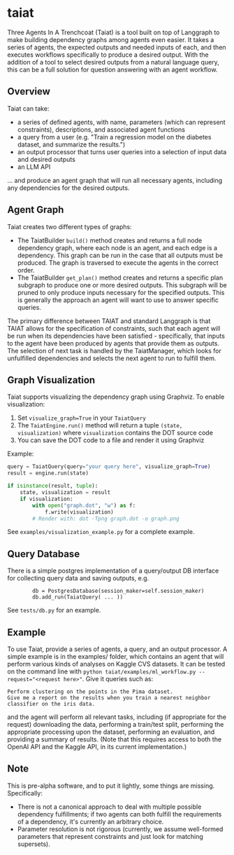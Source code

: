 # taiat
Three Agents In A Trenchcoat (Taiat) is a tool built on top of Langgraph to make building dependency graphs among agents even easier. It takes a series of agents, the expected outputs and needed inputs of each, and then executes workflows specifically to produce a desired output. With the addition of a tool to select desired outputs from a natural language query, this can be a full solution for question answering with an agent workflow.

## Overview

Taiat can take:
- a series of defined agents, with name, parameters (which can represent constraints), descriptions, and associated agent functions
- a query from a user (e.g. "Train a regression model on the diabetes dataset, and summarize the results.")
- an output processor that turns user queries into a selection of input data and desired outputs
- an LLM API

... and produce an agent graph that will run all necessary agents, including any dependencies for the desired outputs.


## Agent Graph

Taiat creates two different types of graphs:
- The TaiatBuilder `build()` method creates and returns a full node dependency graph, where each node is an agent, and each edge is a dependency. This graph can be run in the case that all outputs must be produced. The graph is traversed to execute the agents in the correct order.
- The TaiatBuilder `get_plan()` method creates and returns a specific plan subgraph to produce one or more desired outputs. This subgraph will be pruned to only produce inputs necessary for the specified outputs. This is generally the approach an agent will want to use to answer specific queries.

The primary difference between TAIAT and standard Langgraph is that TAIAT allows for the specification of constraints, such that each agent will be run when its dependencies have been satisfied - specifically, that inputs to the agent have been produced by agents that provide them as outputs. The selection of next task is handled by the TaiatManager, which looks for unfulfilled dependencies and selects the next agent to run to fulfill them.

## Graph Visualization

Taiat supports visualizing the dependency graph using Graphviz. To enable visualization:

1. Set `visualize_graph=True` in your `TaiatQuery`
2. The `TaiatEngine.run()` method will return a tuple `(state, visualization)` where `visualization` contains the DOT source code
3. You can save the DOT code to a file and render it using Graphviz

Example:
```python
query = TaiatQuery(query="your query here", visualize_graph=True)
result = engine.run(state)

if isinstance(result, tuple):
    state, visualization = result
    if visualization:
        with open("graph.dot", "w") as f:
            f.write(visualization)
        # Render with: dot -Tpng graph.dot -o graph.png
```

See `examples/visualization_example.py` for a complete example.

## Query Database

There is a simple postgres implementation of a query/output DB interface for collecting query data and saving outputs, e.g.

```
        db = PostgresDatabase(session_maker=self.session_maker)
        db.add_run(TaiatQuery( ... ))
```

See `tests/db.py` for an example.

## Example

To use Taiat, provide a series of agents, a query, and an output processor. A simple example is in the examples/ folder, which contains an agent that will perform various kinds of analyses on Kaggle CVS datasets. It can be tested on the command line with
`python taiat/examples/ml_workflow.py --request="<request here>"`. Give it queries such as:

```
Perform clustering on the points in the Pima dataset.
Give me a report on the results when you train a nearest neighbor classifier on the iris data.
```

and the agent will perform all relevant tasks, including (if appropriate for the request) downloading the data, performing a train/test split, performing the appropriate processing upon the dataset, performing an evaluation, and providing a summary of results. (Note that this requires access to both the OpenAI API and the Kaggle API, in its current implementation.)

## Note
This is pre-alpha software, and to put it lightly, some things are missing. Specifically:
- There is not a canonical approach to deal with multiple possible dependency fulfillments; if two agents can both fulfill the requirements of a dependency, it's currently an arbitrary choice.
- Parameter resolution is not rigorous (currently, we assume well-formed parameters that represent constraints and just look for matching supersets).
